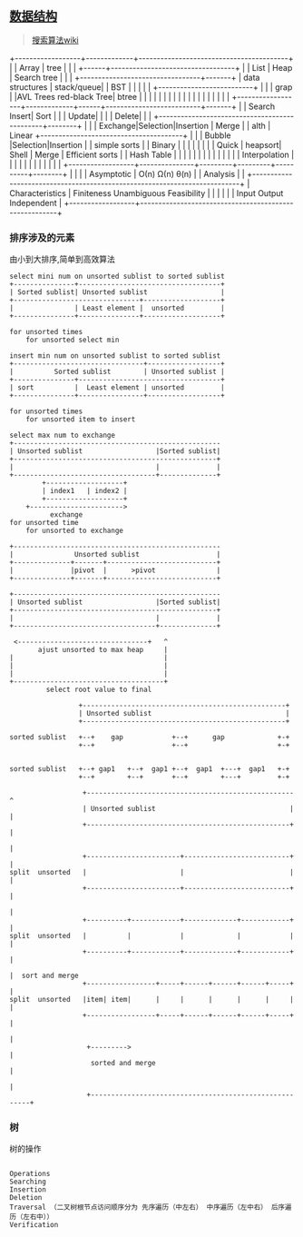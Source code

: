 ## [数据结构](https://www.tutorialspoint.com/data_structures_algorithms/index.htm)
>[搜索算法wiki](https://en.wikipedia.org/wiki/Sorting_algorithm)

+------------------+-------------+-----------------------------------------+
|                  |   Array     |                 tree                    |
|                  |             +------+----------------------------------+
|                  |   List      | Heap |    Search tree                   |
|                  |             +---------------------------------+-------+
|  data structures |  stack/queue|      |          BST             |       |
|                  |             |      +--------------------------+       |
|                  |  grap       |      |AVL Trees   red-black Tree| btree |
|                  |             |      |                          |       |
|                  |             |      |                          |       |
|                  |             |      |                          |       |
+------------------+-------------+------+--------------------------+-------+
|                  |  Search Insert|                 Sort                  |
|                  |         Update|                                       |
|                  |         Delete|                                       |
|                  +----------------------------------------------+--------+
|                  |               | Exchange|Selection|Insertion | Merge  |
|   alth           |  Linear       +---------------------------------------+
|                  |               | Bubble  |Selection|Insertion |        |  simple sorts
|                  |  Binary       |         |         |          |        |
|                  |               | Quick   | heapsort| Shell    | Merge  | Efficient sorts
|                  |  Hash Table   |         |         |          |        |
|                  |               |         |         |          |        |
|                  | Interpolation |         |         |          |        |
|                  |               |         |         |          |        |
+------------------+---------------+---------+---------+----------+--------+
|                  |                                                       |
|  Asymptotic      |     Ο(n)    Ω(n)    θ(n)                              |
|  Analysis        |                                                       |
+--------------------------------------------------------------------------+
|  Characteristics | Finiteness    Unambiguous   Feasibility               |
|                  |                                                       |
|                  | Input   Output                  Independent           |
+------------------+-------------------------------------------------------+

### 排序涉及的元素
由小到大排序,简单到高效算法

```selectsort
select mini num on unsorted sublist to sorted sublist
+---------------+-----------------------------------+
| Sorted sublist| Unsorted sublist                  |
+-------------------------------+-------------------+
|               | Least element |  unsorted         |
+---------------+---------------+-------------------+

for unsorted times
    for unsorted select min
```

```insertsort
insert min num on unsorted sublist to sorted sublist
+--------------------------------+------------------+
|          Sorted sublist        | Unsorted sublist |
+---------------+-----------------------------------+
| sort          |  Least element | unsorted         |
+---------------+----------------+------------------+

for unsorted times
    for unsorted item to insert
```

```bubblesort
select max num to exchange
+---------------------------------------------------
| Unsorted sublist                  |Sorted sublist|
+--------------------------------------------------+
|                                   |              |
+-----------------------------------+--------------+
        +-------------------+
        | index1   | index2 |
        +-------------------+
    +----------------------->
          exchange
for unsorted time
    for unsorted to exchange
```


```quicksort
+---------------------------------------------------
|               Unsorted sublist                   |
+--------------+-------+---------------------------+
|              |pivot  |      >pivot               |
+--------------+-------+---------------------------+

```

```heapsorts
+---------------------------------------------------
| Unsorted sublist                  |Sorted sublist|
+--------------------------------------------------+
|                                   |              |
+-----------------------------------+--------------+

 <--------------------------------+   ^
       ajust unsorted to max heap     |
|                                     |
|                                     |
|                                     |
+-------------------------------------+
         select root value to final

```

```shell sort
                 +--------------------------------------------------+
                 | Unsorted sublist                                 |
                 +--------------------------------------------------+

sorted sublist   +--+    gap            +--+      gap             +-+
                 +--+                   +--+                      +-+


sorted sublist   +--+ gap1   +--+  gap1 +--+  gap1  +---+  gap1   +-+
                 +--+        +--+       +--+        +---+         +-+

```
```mergesort
                  +---------------------------------------------------     ^
                  | Unsorted sublist                                 |     |
                  +--------------------------------------------------+     |
                                                                           |
                  +-----------------------+--------------------------+     |
split  unsorted   |                       |                          |     |
                  +-----------------------+--------------------------+     |
                                                                           |
                  +----------+------------+-------------+------------+     |
split  unsorted   |          |            |             |            |     |
                  +----------+------------+-------------+------------+     |
                                                                           |  sort and merge
                  +-----------------+-----+------+------+------+-----+     |
split  unsorted   |item| item|      |     |      |      |      |     |     |
                  +-----------------+-----+------+------+------+-----+     |
                                                                           |
                   +--------->                                             |
                    sorted and merge                                       |
                                                                           |
                   +-------------------------------------------------------+

```


### 树

树的操作
```

Operations 
Searching 
Insertion 
Deletion 
Traversal （二叉树根节点访问顺序分为 先序遍历（中左右） 中序遍历（左中右） 后序遍历（左右中））
Verification
```